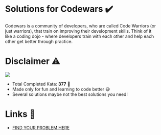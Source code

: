 # Solutions for Codewars ✔️
Codewars is a community of developers, who are called Code Warriors (or just warriors), that train on improving their development skills. Think of it like a coding dojo - where developers train with each other and help each other get better through practice.

# Disclaimer ⚠️
<img src="https://www.codewars.com/users/voltgizerz/badges/large"><br>
- Total Completed Kata: <b>377</b> 🔨
- Made only for fun and learning to code better 😃
- Several solutions maybe not the best solutions you need! 

# Links 🧐
- [FIND YOUR PROBLEM HERE](https://github.com/voltgizerz/leetcode-answers/find/master) 


